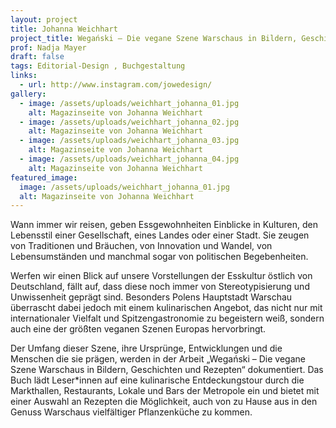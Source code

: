 ```yaml
---
layout: project
title: Johanna Weichhart
project_title: Wegański – Die vegane Szene Warschaus in Bildern, Geschichten und Rezepten
prof: Nadja Mayer
draft: false
tags: Editorial-Design , Buchgestaltung
links:
  - url: http://www.instagram.com/jowedesign/
gallery:
  - image: /assets/uploads/weichhart_johanna_01.jpg
    alt: Magazinseite von Johanna Weichhart
  - image: /assets/uploads/weichhart_johanna_02.jpg
    alt: Magazinseite von Johanna Weichhart
  - image: /assets/uploads/weichhart_johanna_03.jpg
    alt: Magazinseite von Johanna Weichhart
  - image: /assets/uploads/weichhart_johanna_04.jpg
    alt: Magazinseite von Johanna Weichhart
featured_image:
  image: /assets/uploads/weichhart_johanna_01.jpg
  alt: Magazinseite von Johanna Weichhart
---
```

Wann immer wir reisen, geben Essgewohnheiten Einblicke in Kulturen, den Lebensstil einer Gesellschaft, eines Landes oder einer Stadt. Sie zeugen von Traditionen und Bräuchen, von Innovation und Wandel, von Lebensumständen und manchmal sogar von politischen Begebenheiten. 

Werfen wir einen Blick auf unsere Vorstellungen der Esskultur östlich von Deutschland, fällt auf, dass diese noch immer von Stereotypisierung und Unwissenheit geprägt sind. Besonders Polens Hauptstadt Warschau überrascht dabei jedoch mit einem kulinarischen Angebot, das nicht nur mit internationaler Vielfalt und Spitzengastronomie zu begeistern weiß, sondern auch eine der größten veganen Szenen Europas hervorbringt. 

Der Umfang dieser Szene, ihre Ursprünge, Entwicklungen und die Menschen die sie prägen, werden in der Arbeit „Wegański – Die vegane Szene Warschaus in Bildern, Geschichten und Rezepten“ dokumentiert. Das Buch lädt Leser*innen auf eine kulinarische Entdeckungstour durch die Markthallen, Restaurants, Lokale und Bars der Metropole ein und bietet mit einer Auswahl an Rezepten die Möglichkeit, auch von zu Hause aus in den Genuss Warschaus vielfältiger Pflanzenküche zu kommen.